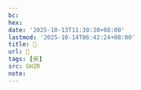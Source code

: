 ```yaml
---
bc:
hex:
date: '2025-10-13T11:30:30+08:00'
lastmod: '2025-10-14T06:42:24+08:00'
title: 󰦄
url: 󰦄
tags: [疾]
src: GHZR
note:
---
```

